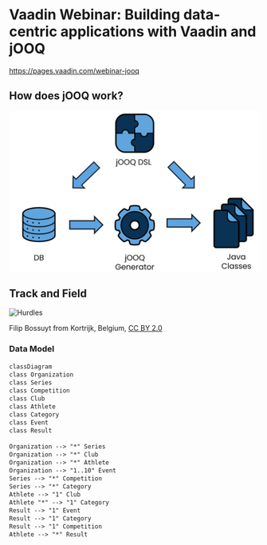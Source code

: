 # Vaadin Webinar:  Building data-centric applications with Vaadin and jOOQ

https://pages.vaadin.com/webinar-jooq

## How does jOOQ work?

![jOOQ](images/jooq.png)

## Track and Field

![Hurdles](https://upload.wikimedia.org/wikipedia/commons/b/b0/248_samuelsson_110mH_%2834350321784%29.jpg)

Filip Bossuyt from Kortrijk, Belgium, [CC BY 2.0](https://creativecommons.org/licenses/by/2.0)

### Data Model

```mermaid
classDiagram
class Organization
class Series
class Competition
class Club
class Athlete
class Category
class Event
class Result

Organization --> "*" Series
Organization --> "*" Club
Organization --> "*" Athlete
Organization --> "1..10" Event
Series --> "*" Competition
Series --> "*" Category
Athlete --> "1" Club
Athlete "*" --> "1" Category
Result --> "1" Event
Result --> "1" Category
Result --> "1" Competition
Athlete --> "*" Result
```

